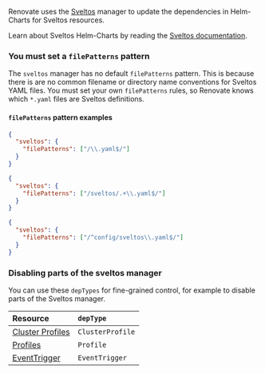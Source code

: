 Renovate uses the [Sveltos](https://projectsveltos.github.io/sveltos/) manager to update the dependencies in Helm-Charts for Sveltos resources.

Learn about Sveltos Helm-Charts by reading the [Sveltos documentation](https://projectsveltos.github.io/sveltos/addons/helm_charts/).

### You must set a `filePatterns` pattern

The `sveltos` manager has no default `filePatterns` pattern.
This is because there is are no common filename or directory name conventions for Sveltos YAML files.
You must set your own `filePatterns` rules, so Renovate knows which `*.yaml` files are Sveltos definitions.

#### `filePatterns` pattern examples

```json title="If most .yaml files in your repository are for Sveltos"
{
  "sveltos": {
    "filePatterns": ["/\\.yaml$/"]
  }
}
```

```json title="Sveltos YAML files are in a sveltos/ directory"
{
  "sveltos": {
    "filePatterns": ["/sveltos/.+\\.yaml$/"]
  }
}
```

```json title="One Sveltos file in a directory"
{
  "sveltos": {
    "filePatterns": ["/^config/sveltos\\.yaml$/"]
  }
}
```

### Disabling parts of the sveltos manager

You can use these `depTypes` for fine-grained control, for example to disable parts of the Sveltos manager.

| Resource                                                                                             | `depType`        |
| :--------------------------------------------------------------------------------------------------- | :--------------- |
| [Cluster Profiles](https://projectsveltos.github.io/sveltos/addons/clusterprofile/)                  | `ClusterProfile` |
| [Profiles](https://projectsveltos.github.io/sveltos/addons/profile/)                                 | `Profile`        |
| [EventTrigger](https://projectsveltos.github.io/sveltos/events/addon_event_deployment/#eventtrigger) | `EventTrigger`   |
